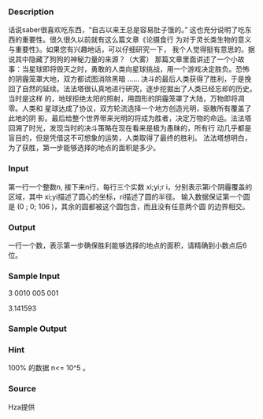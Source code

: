 
### Description
话说saber很喜欢吃东西，“自古以来王总是容易肚子饿的。”
这也充分说明了吃东西的重要性。很久很久以前就有这么篇文章《论摄食行 为对于灵长类生物的意义与重要性》。如果您有兴趣地话，可以仔细研究一下， 我个人觉得挺有意思的。据说其中隐藏了狗狗的神秘力量的来源？（大雾） 那篇文章里面讲述了一个小故事：当星球即将毁灭之时，勇敢的人类向星球挑战，用一个游戏决定胜负。恐怖
的阴霾笼罩大地，双方都试图消除黑暗 ...... 决斗的最后人类获得了胜利，于是挽回了自然的延续。法法塔很认真地进行研究，逐步挖掘出了人类已经忘却的历史。当时是这样 的，地球拒绝太阳的照射，用圆形的阴霾笼罩了大陆，万物即将凋零。人类和 星球达成了协议，双方轮流选择一个地方创造光明，驱散所有覆盖了此地的阴 影。最后给整个世界带来光明的将成为胜者，决定万物的命运。法法塔回溯了时光，发现当时的决斗策略在现在看来是极为愚昧的，所有行 动几乎都是盲目的，但是凭借这不可想象的运势，人类取得了最终的胜利。 法法塔想明白，为了获胜，第一步能够选择的地点的面积是多少。

### Input

第一行一个整数n, 接下来n行，每行三个实数 xi;yi;r i，分别表示第i个阴霾覆盖的区域，其中 xi;yi描述了圆心的坐标，ri描述了圆的半径。
输入数据保证第一个圆是 (0 ; 0; 106 )，其余的圆都被这个圆包含，而且没有任意两个圆 的边界相交。

### Output
一行一个数，表示第一步确保胜利能够选择的地点的面积，请精确到小数点后6位。



### Sample Input
3
0010 005 001


3.141593



### Sample Output

### Hint
100% 的数据 n<= 10^5 。

### Source
Hza提供